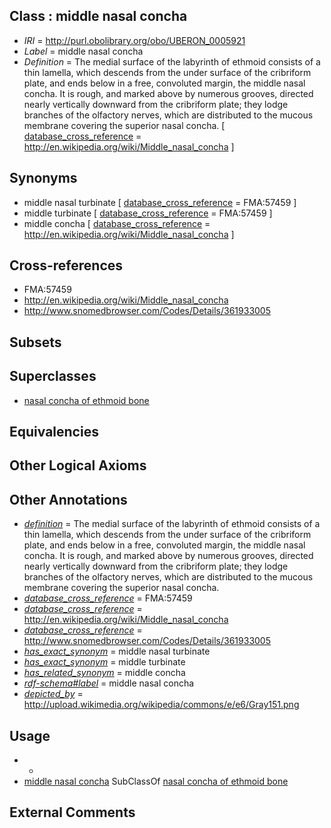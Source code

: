 
## Class : middle nasal concha

 * *IRI* = http://purl.obolibrary.org/obo/UBERON_0005921
 * *Label* = middle nasal concha
 * *Definition* = The medial surface of the labyrinth of ethmoid consists of a thin lamella, which descends from the under surface of the cribriform plate, and ends below in a free, convoluted margin, the middle nasal concha. It is rough, and marked above by numerous grooves, directed nearly vertically downward from the cribriform plate; they lodge branches of the olfactory nerves, which are distributed to the mucous membrane covering the superior nasal concha. [ [database_cross_reference](../../ef/oboInOwl#hasDbXref.md) = http://en.wikipedia.org/wiki/Middle_nasal_concha ]

## Synonyms

 * middle nasal turbinate [ [database_cross_reference](../../ef/oboInOwl#hasDbXref.md) = FMA:57459 ]
 * middle turbinate [ [database_cross_reference](../../ef/oboInOwl#hasDbXref.md) = FMA:57459 ]
 * middle concha [ [database_cross_reference](../../ef/oboInOwl#hasDbXref.md) = http://en.wikipedia.org/wiki/Middle_nasal_concha ]

## Cross-references

 * FMA:57459
 * http://en.wikipedia.org/wiki/Middle_nasal_concha
 * http://www.snomedbrowser.com/Codes/Details/361933005

## Subsets


## Superclasses

 * [nasal concha of ethmoid bone](../../UBERON/73/UBERON_0003973.md)

## Equivalencies


## Other Logical Axioms


## Other Annotations

 * *[definition](../../IAO/15/IAO_0000115.md)* = The medial surface of the labyrinth of ethmoid consists of a thin lamella, which descends from the under surface of the cribriform plate, and ends below in a free, convoluted margin, the middle nasal concha. It is rough, and marked above by numerous grooves, directed nearly vertically downward from the cribriform plate; they lodge branches of the olfactory nerves, which are distributed to the mucous membrane covering the superior nasal concha.
 * *[database_cross_reference](../../ef/oboInOwl#hasDbXref.md)* = FMA:57459
 * *[database_cross_reference](../../ef/oboInOwl#hasDbXref.md)* = http://en.wikipedia.org/wiki/Middle_nasal_concha
 * *[database_cross_reference](../../ef/oboInOwl#hasDbXref.md)* = http://www.snomedbrowser.com/Codes/Details/361933005
 * *[has_exact_synonym](../../ym/oboInOwl#hasExactSynonym.md)* = middle nasal turbinate
 * *[has_exact_synonym](../../ym/oboInOwl#hasExactSynonym.md)* = middle turbinate
 * *[has_related_synonym](../../ym/oboInOwl#hasRelatedSynonym.md)* = middle concha
 * *[rdf-schema#label](../../el/rdf-schema#label.md)* = middle nasal concha
 * *[depicted_by](../../depicted/by/depicted_by.md)* = http://upload.wikimedia.org/wikipedia/commons/e/e6/Gray151.png

## Usage

 * -
 * [middle nasal concha](../../UBERON/21/UBERON_0005921.md) SubClassOf [nasal concha of ethmoid bone](../../UBERON/73/UBERON_0003973.md)

## External Comments

